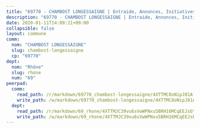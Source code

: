 ```yaml
---
title: "69770 - CHAMBOST LONGESSAIGNE | Entraide, Annonces, Initiatives"
description: "69770 - CHAMBOST LONGESSAIGNE | Entraide, Annonces, Initiatives"
date: 2020-01-11T14:09:21+09:00
collapsible: false
layout: commune
comm:
  nom: "CHAMBOST LONGESSAIGNE"
  slug: chambost-longessaigne
  cp: "69770"
dept:
  nom: "Rhône"
  slug: rhone
  num: "69"
peerpad:
  comm:
    read_path: /r/markdown/69770_chambost-longessaigne/4XTTMC8oNipJ81AfCHADBppWraEmcYcmjvh71jP8C6cZJDMBg
    write_path: /w/markdown/69770_chambost-longessaigne/4XTTMC8oNipJ81AfCHADBppWraEmcYcmjvh71jP8C6cZJDMBg-K3TgTfQDY2FYpTxQGDGZ8cnnMeCb12AsJhvJAvRoT8pe3Qhervsz3Y1Y8auH7SaN15UsztYsTERm9zkn1Ju1Ucd4hMnRRzA9y2XdpyrFMyD6poYyymvHvf4B2njRUWvXZ2YrhNCA
  dept:
    read_path: /r/markdown/69_rhone/4XTTMJC39vu6sVwWPNxu5BRH16MCqEEJsbYu4RNyAxnNmNtVW
    write_path: /w/markdown/69_rhone/4XTTMJC39vu6sVwWPNxu5BRH16MCqEEJsbYu4RNyAxnNmNtVW-K3TgUzVUEXrXvc8NoaD9JfiBpc5MBFP7KZFqLEsm11xqJDEwSVMy7UACp2eYMzek3K6y2WLoyzq5xdKMZeizKNpfHbUBgJcoYSqfidBaPx8RcTCPmdCXhdgeLZLEYHVco5fHD6Pz
---
```


